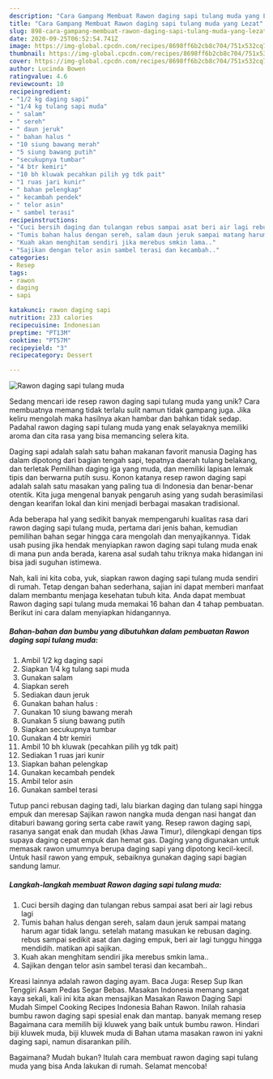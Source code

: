 ```yaml
---
description: "Cara Gampang Membuat Rawon daging sapi tulang muda yang Lezat"
title: "Cara Gampang Membuat Rawon daging sapi tulang muda yang Lezat"
slug: 898-cara-gampang-membuat-rawon-daging-sapi-tulang-muda-yang-lezat
date: 2020-09-25T06:52:54.741Z
image: https://img-global.cpcdn.com/recipes/8698ff6b2cb8c704/751x532cq70/rawon-daging-sapi-tulang-muda-foto-resep-utama.jpg
thumbnail: https://img-global.cpcdn.com/recipes/8698ff6b2cb8c704/751x532cq70/rawon-daging-sapi-tulang-muda-foto-resep-utama.jpg
cover: https://img-global.cpcdn.com/recipes/8698ff6b2cb8c704/751x532cq70/rawon-daging-sapi-tulang-muda-foto-resep-utama.jpg
author: Lucinda Bowen
ratingvalue: 4.6
reviewcount: 10
recipeingredient:
- "1/2 kg daging sapi"
- "1/4 kg tulang sapi muda"
- " salam"
- " sereh"
- " daun jeruk"
- " bahan halus "
- "10 siung bawang merah"
- "5 siung bawang putih"
- "secukupnya tumbar"
- "4 btr kemiri"
- "10 bh kluwak pecahkan pilih yg tdk pait"
- "1 ruas jari kunir"
- " bahan pelengkap"
- " kecambah pendek"
- " telor asin"
- " sambel terasi"
recipeinstructions:
- "Cuci bersih daging dan tulangan rebus sampai asat beri air lagi rebus lagi"
- "Tumis bahan halus dengan sereh, salam daun jeruk sampai matang harum agar tidak langu. setelah matang masukan ke rebusan daging. rebus sampai sedikit asat dan daging empuk, beri air lagi tunggu hingga mendidih. matikan api sajikan."
- "Kuah akan menghitam sendiri jika merebus smkin lama.."
- "Sajikan dengan telor asin sambel terasi dan kecambah.."
categories:
- Resep
tags:
- rawon
- daging
- sapi

katakunci: rawon daging sapi 
nutrition: 233 calories
recipecuisine: Indonesian
preptime: "PT13M"
cooktime: "PT57M"
recipeyield: "3"
recipecategory: Dessert

---
```



![Rawon daging sapi tulang muda](https://img-global.cpcdn.com/recipes/8698ff6b2cb8c704/751x532cq70/rawon-daging-sapi-tulang-muda-foto-resep-utama.jpg)

Sedang mencari ide resep rawon daging sapi tulang muda yang unik? Cara membuatnya memang tidak terlalu sulit namun tidak gampang juga. Jika keliru mengolah maka hasilnya akan hambar dan bahkan tidak sedap. Padahal rawon daging sapi tulang muda yang enak selayaknya memiliki aroma dan cita rasa yang bisa memancing selera kita.

Daging sapi adalah salah satu bahan makanan favorit manusia Daging has dalam dipotong dari bagian tengah sapi, tepatnya daerah tulang belakang, dan terletak Pemilihan daging iga yang muda, dan memiliki lapisan lemak tipis dan berwarna putih susu. Konon katanya resep rawon daging sapi adalah salah satu masakan yang paling tua di Indonesia dan benar-benar otentik. Kita juga mengenal banyak pengaruh asing yang sudah berasimilasi dengan kearifan lokal dan kini menjadi berbagai masakan tradisional.

Ada beberapa hal yang sedikit banyak mempengaruhi kualitas rasa dari rawon daging sapi tulang muda, pertama dari jenis bahan, kemudian pemilihan bahan segar hingga cara mengolah dan menyajikannya. Tidak usah pusing jika hendak menyiapkan rawon daging sapi tulang muda enak di mana pun anda berada, karena asal sudah tahu triknya maka hidangan ini bisa jadi suguhan istimewa.


Nah, kali ini kita coba, yuk, siapkan rawon daging sapi tulang muda sendiri di rumah. Tetap dengan bahan sederhana, sajian ini dapat memberi manfaat dalam membantu menjaga kesehatan tubuh kita. Anda dapat membuat Rawon daging sapi tulang muda memakai 16 bahan dan 4 tahap pembuatan. Berikut ini cara dalam menyiapkan hidangannya.

<!--inarticleads1-->

##### Bahan-bahan dan bumbu yang dibutuhkan dalam pembuatan Rawon daging sapi tulang muda:

1. Ambil 1/2 kg daging sapi
1. Siapkan 1/4 kg tulang sapi muda
1. Gunakan  salam
1. Siapkan  sereh
1. Sediakan  daun jeruk
1. Gunakan  bahan halus :
1. Gunakan 10 siung bawang merah
1. Gunakan 5 siung bawang putih
1. Siapkan secukupnya tumbar
1. Gunakan 4 btr kemiri
1. Ambil 10 bh kluwak (pecahkan pilih yg tdk pait)
1. Sediakan 1 ruas jari kunir
1. Siapkan  bahan pelengkap
1. Gunakan  kecambah pendek
1. Ambil  telor asin
1. Gunakan  sambel terasi


Tutup panci rebusan daging tadi, lalu biarkan daging dan tulang sapi hingga empuk dan meresap Sajikan rawon nangka muda dengan nasi hangat dan ditaburi bawang goring serta cabe rawit yang. Resep rawon daging sapi, rasanya sangat enak dan mudah (khas Jawa Timur), dilengkapi dengan tips supaya daging cepat empuk dan hemat gas. Daging yang digunakan untuk memasak rawon umumnya berupa daging sapi yang dipotong kecil-kecil. Untuk hasil rawon yang empuk, sebaiknya gunakan daging sapi bagian sandung lamur. 

<!--inarticleads2-->

##### Langkah-langkah membuat Rawon daging sapi tulang muda:

1. Cuci bersih daging dan tulangan rebus sampai asat beri air lagi rebus lagi
1. Tumis bahan halus dengan sereh, salam daun jeruk sampai matang harum agar tidak langu. setelah matang masukan ke rebusan daging. rebus sampai sedikit asat dan daging empuk, beri air lagi tunggu hingga mendidih. matikan api sajikan.
1. Kuah akan menghitam sendiri jika merebus smkin lama..
1. Sajikan dengan telor asin sambel terasi dan kecambah..


Kreasi lainnya adalah rawon daging ayam. Baca Juga: Resep Sup Ikan Tenggiri Asam Pedas Segar Bebas. Masakan Indonesia memang sangat kaya sekali, kali ini kita akan mensajikan Masakan Rawon Daging Sapi Mudah Simpel Cooking Recipes Indonesia Bahan Rawon. Inilah rahasia bumbu rawon daging sapi spesial enak dan mantap. banyak memang resep Bagaimana cara memilih biji kluwek yang baik untuk bumbu rawon. Hindari biji kluwek muda, biji kluwek muda di Bahan utama masakan rawon ini yakni daging sapi, namun disarankan pilih. 

Bagaimana? Mudah bukan? Itulah cara membuat rawon daging sapi tulang muda yang bisa Anda lakukan di rumah. Selamat mencoba!
